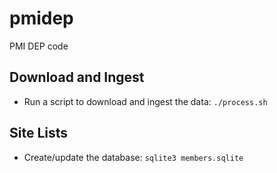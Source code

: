 # pmidep
PMI DEP code

## Download and Ingest
- Run a script to download and ingest the data: `./process.sh`

## Site Lists
- Create/update the database: `sqlite3 members.sqlite`
